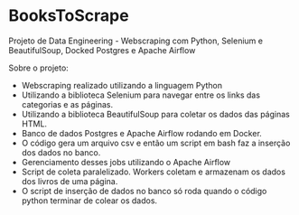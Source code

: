 # BooksToScrape
Projeto de Data Engineering - Webscraping com Python, Selenium e BeautifulSoup, Docked Postgres e Apache Airflow

Sobre o projeto:

- Webscraping realizado utilizando a linguagem Python
- Utilizando a biblioteca Selenium para navegar entre os links das categorias e as páginas.
- Utilizando a biblioteca BeautifulSoup para coletar os dados das páginas HTML.
- Banco de dados Postgres e Apache Airflow rodando em Docker.
- O código gera um arquivo csv e então um script em bash faz a inserção dos dados no banco.
- Gerenciamento desses jobs utilizando o Apache Airflow
- Script de coleta paralelizado. Workers coletam e armazenam os dados dos livros de uma página.
- O script de inserção de dados no banco só roda quando o código python terminar de colear os dados.
